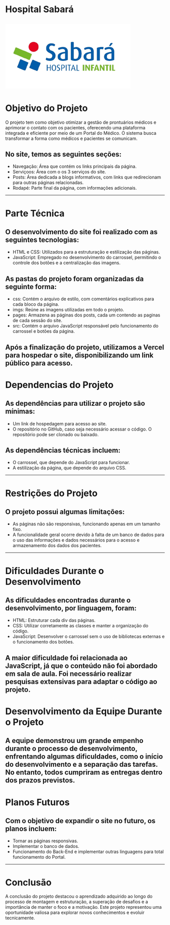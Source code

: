 # Hospital Sabará 
![Logo do Projeto](./imgs/Logo.png)
---

# Objetivo do Projeto

O projeto tem como objetivo otimizar a gestão de prontuários médicos e aprimorar o contato com os pacientes, oferecendo uma plataforma integrada e eficiente por meio de um Portal do Médico. O sistema busca transformar a forma como médicos e pacientes se comunicam.
## No site, temos as seguintes seções: 
- Navegação: Área que contém os links principais da página.
- Serviçoos: Área com o os 3 serviços do site.
- Posts: Área dedicada a blogs informativos, com links que redirecionam para outras páginas relacionadas.
- Rodapé: Parte final da página, com informações adicionais.
---

# Parte Técnica
## O desenvolvimento do site foi realizado com as seguintes tecnologias:
- HTML e CSS: Utilizados para a estruturação e estilização das páginas.
- JavaScript: Empregado no desenvolvimento do carrossel, permitindo o controle dos botões e a centralização das imagens.

## As pastas do projeto foram organizadas da seguinte forma:
- css: Contém o arquivo de estilo, com comentários explicativos para cada bloco da página.
- imgs: Reúne as imagens utilizadas em todo o projeto.
- pages: Armazena as páginas dos posts, cada um contendo as paginas de cada sessão do site.
- src: Contém o arquivo JavaScript responsável pelo funcionamento do carrossel e botões da página.


Após a finalização do projeto, utilizamos a Vercel para hospedar o site, disponibilizando um link público para acesso.
---

# Dependencias do Projeto
##  As dependências para utilizar o projeto são mínimas:
- Um link de hospedagem para acesso ao site.
- O repositório no GitHub, caso seja necessário acessar o código. O repositório pode ser clonado ou baixado.
##  As dependências técnicas incluem:
- O carrossel, que depende do JavaScript para funcionar.
- A estilização da página, que depende do arquivo CSS.
---

# Restrições do Projeto
## O projeto possui algumas limitações:
- As páginas não são responsivas, funcionando apenas em um tamanho fixo.
- A funcionalidade geral ocorre devido à falta de um banco de dados para o uso das informações e dados necessários para o acesso e armazenamento dos dados dos pacientes.
---

# Dificuldades Durante o Desenvolvimento
## As dificuldades encontradas durante o desenvolvimento, por linguagem, foram:
- HTML: Estruturar cada div das páginas.
- CSS: Utilizar corretamente as classes e manter a organização do código.
- JavaScript: Desenvolver o carrossel sem o uso de bibliotecas externas e o funcionamento dos botões.


A maior dificuldade foi relacionada ao JavaScript, já que o conteúdo não foi abordado em sala de aula. Foi necessário realizar pesquisas extensivas para adaptar o código ao projeto.
---

# Desenvolvimento da Equipe Durante o Projeto

A equipe demonstrou um grande empenho durante o processo de desenvolvimento, enfrentando algumas dificuldades, como o início do desenvolvimento e a separação das tarefas. No entanto, todos cumpriram as entregas dentro dos prazos previstos.
---

# Planos Futuros
## Com o objetivo de expandir o site no futuro, os planos incluem:
- Tornar as páginas responsivas.
- Implementar o banco de dados.
- Funcionamento do Back-End e implementar outras linguagens para total funcionamento do Portal.
---

# Conclusão
A conclusão do projeto destacou o aprendizado adquirido ao longo do processo de montagem e estruturação, a superação de desafios e a importância de manter o foco e a motivação. Este projeto representou uma oportunidade valiosa para explorar novos conhecimentos e evoluir tecnicamente.